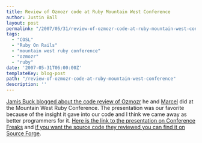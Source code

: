 ```yaml
---
title: Review of Ozmozr code at Ruby Mountain West Conference
author: Justin Ball
layout: post
permalink: "/2007/05/31/review-of-ozmozr-code-at-ruby-mountain-west-conference/"
tags:
  - "COSL"
  - "Ruby On Rails"
  - "mountain west ruby conference"
  - "ozmozr"
  - "ruby"
date: '2007-05-31T06:00:00Z'
templateKey: blog-post
path: "/review-of-ozmozr-code-at-ruby-mountain-west-conference"
description: ''
---
```


[Jamis Buck blogged about the code review of Ozmozr][1] he and [Marcel][2] did at the Mountain West Ruby Conference. The presentation was our favorite because of the insight it gave into our code and I think we came away as better programmers for it. [Here is the link to the presentation on Conference Freaks][3] and [if you want the source code they reviewed you can find it on Source Forge][4].

 [1]: http://weblog.jamisbuck.org/2007/5/29/jamis-and-marcel-at-mountainwest-rubyconf-2007
 [2]: http://project.ioni.st/
 [3]: http://mtnwestrubyconf2007.confreaks.com/session10.html
 [4]: http://sourceforge.net/project/showfiles.php?group_id=187808
